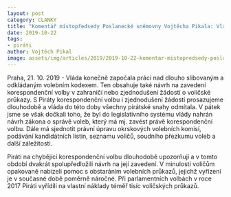 ```yaml
---
layout: post
category: CLANKY
title: "Komentář místopředsedy Poslanecké sněmovny Vojtěcha Pikala: Vláda konečně začala řešit korespondenční volbu, kterou Piráti dlouhodobě prosazují"
date: 2019-10-22
tags: 
- piráti
author: Vojtěch Pikal
image: assets/img/articles/2019/2019-10-22-komentar-mistopredsedy-poslanecke-snemovny-vojtecha-pikala-vlada-konecne-zacala-resit-korespondencni-volbu-kterou-pirati-dlouhodobe-prosazuji.jpg  #751x422 pixelu
---
```

Praha, 21. 10. 2019 - Vláda konečně započala práci nad dlouho slibovaným a odkládaným volebním kodexem. Ten obsahuje také návrh na zavedení korespondenční volby v zahraničí nebo zjednodušení žádostí o voličské průkazy. S Piráty korespondenční volbu i zjednodušení žádostí prosazujeme dlouhodobě a vláda do této doby všechny pirátské snahy odmítala. V pátek jsme se však dočkali toho, že byl do legislativního systému vlády nahrán návrh zákona o správě voleb, který má mj. zavést právě korespondenční volbu. Dále má sjednotit právní úpravu okrskových volebních komisí, podávání kandidátních listin, seznamu voličů, soudního přezkumu voleb a další záležitosti. 

Piráti na chybějící korespondenční volbu dlouhodobě upozorňují a v tomto období dvakrát spolupředložili návrh na její zavedení. V minulosti voličům opakovaně nabízeli pomoc s obstaráním volebních průkazů, jejichž vyřízení je v současné době poměrně náročné. Při parlamentních volbách v roce 2017 Piráti vyřídili na vlastní náklady téměř tisíc voličských průkazů. 